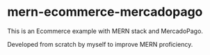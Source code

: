 # mern-ecommerce-mercadopago

This is an Ecommerce example with MERN stack and MercadoPago.

Developed from scratch by myself to improve MERN proficiency.

